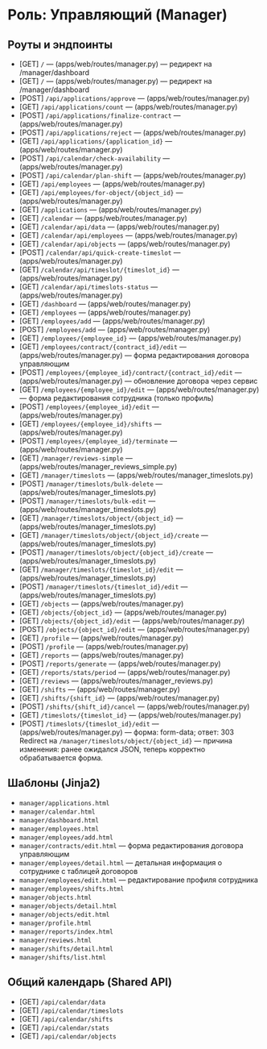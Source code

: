 # Роль: Управляющий (Manager)

## Роуты и эндпоинты
- [GET] `/`  — (apps/web/routes/manager.py) — редирект на /manager/dashboard
- [GET] `/`  — (apps/web/routes/manager.py) — редирект на /manager/dashboard
- [POST] `/api/applications/approve`  — (apps/web/routes/manager.py)
- [GET] `/api/applications/count`  — (apps/web/routes/manager.py)
- [POST] `/api/applications/finalize-contract`  — (apps/web/routes/manager.py)
- [POST] `/api/applications/reject`  — (apps/web/routes/manager.py)
- [GET] `/api/applications/{application_id}`  — (apps/web/routes/manager.py)
- [POST] `/api/calendar/check-availability`  — (apps/web/routes/manager.py)
- [POST] `/api/calendar/plan-shift`  — (apps/web/routes/manager.py)
- [GET] `/api/employees`  — (apps/web/routes/manager.py)
- [GET] `/api/employees/for-object/{object_id}`  — (apps/web/routes/manager.py)
- [GET] `/applications`  — (apps/web/routes/manager.py)
- [GET] `/calendar`  — (apps/web/routes/manager.py)
- [GET] `/calendar/api/data`  — (apps/web/routes/manager.py)
- [GET] `/calendar/api/employees`  — (apps/web/routes/manager.py)
- [GET] `/calendar/api/objects`  — (apps/web/routes/manager.py)
- [POST] `/calendar/api/quick-create-timeslot`  — (apps/web/routes/manager.py)
- [GET] `/calendar/api/timeslot/{timeslot_id}`  — (apps/web/routes/manager.py)
- [GET] `/calendar/api/timeslots-status`  — (apps/web/routes/manager.py)
- [GET] `/dashboard`  — (apps/web/routes/manager.py)
- [GET] `/employees`  — (apps/web/routes/manager.py)
- [GET] `/employees/add`  — (apps/web/routes/manager.py)
- [POST] `/employees/add`  — (apps/web/routes/manager.py)
- [GET] `/employees/{employee_id}`  — (apps/web/routes/manager.py)
- [GET] `/employees/contract/{contract_id}/edit`  — (apps/web/routes/manager.py) — форма редактирования договора управляющим
- [POST] `/employees/{employee_id}/contract/{contract_id}/edit`  — (apps/web/routes/manager.py) — обновление договора через сервис
- [GET] `/employees/{employee_id}/edit`  — (apps/web/routes/manager.py) — форма редактирования сотрудника (только профиль)
- [POST] `/employees/{employee_id}/edit`  — (apps/web/routes/manager.py)
- [GET] `/employees/{employee_id}/shifts`  — (apps/web/routes/manager.py)
- [POST] `/employees/{employee_id}/terminate`  — (apps/web/routes/manager.py)
- [GET] `/manager/reviews-simple`  — (apps/web/routes/manager_reviews_simple.py)
- [GET] `/manager/timeslots`  — (apps/web/routes/manager_timeslots.py)
- [POST] `/manager/timeslots/bulk-delete`  — (apps/web/routes/manager_timeslots.py)
- [POST] `/manager/timeslots/bulk-edit`  — (apps/web/routes/manager_timeslots.py)
- [GET] `/manager/timeslots/object/{object_id}`  — (apps/web/routes/manager_timeslots.py)
- [GET] `/manager/timeslots/object/{object_id}/create`  — (apps/web/routes/manager_timeslots.py)
- [POST] `/manager/timeslots/object/{object_id}/create`  — (apps/web/routes/manager_timeslots.py)
- [GET] `/manager/timeslots/{timeslot_id}/edit`  — (apps/web/routes/manager_timeslots.py)
- [POST] `/manager/timeslots/{timeslot_id}/edit`  — (apps/web/routes/manager_timeslots.py)
- [GET] `/objects`  — (apps/web/routes/manager.py)
- [GET] `/objects/{object_id}`  — (apps/web/routes/manager.py)
- [GET] `/objects/{object_id}/edit`  — (apps/web/routes/manager.py)
- [POST] `/objects/{object_id}/edit`  — (apps/web/routes/manager.py)
- [GET] `/profile`  — (apps/web/routes/manager.py)
- [POST] `/profile`  — (apps/web/routes/manager.py)
- [GET] `/reports`  — (apps/web/routes/manager.py)
- [POST] `/reports/generate`  — (apps/web/routes/manager.py)
- [GET] `/reports/stats/period`  — (apps/web/routes/manager.py)
- [GET] `/reviews`  — (apps/web/routes/manager_reviews.py)
- [GET] `/shifts`  — (apps/web/routes/manager.py)
- [GET] `/shifts/{shift_id}`  — (apps/web/routes/manager.py)
- [POST] `/shifts/{shift_id}/cancel`  — (apps/web/routes/manager.py)
- [GET] `/timeslots/{timeslot_id}`  — (apps/web/routes/manager.py)
- [POST] `/timeslots/{timeslot_id}/edit`  — (apps/web/routes/manager.py) — форма: form-data; ответ: 303 Redirect на `/manager/timeslots/object/{object_id}` — причина изменения: ранее ожидался JSON, теперь корректно обрабатывается форма.

## Шаблоны (Jinja2)
- `manager/applications.html`
- `manager/calendar.html`
- `manager/dashboard.html`
- `manager/employees.html`
- `manager/employees/add.html`
- `manager/contracts/edit.html` — форма редактирования договора управляющим
- `manager/employees/detail.html` — детальная информация о сотруднике с таблицей договоров
- `manager/employees/edit.html` — редактирование профиля сотрудника
- `manager/employees/shifts.html`
- `manager/objects.html`
- `manager/objects/detail.html`
- `manager/objects/edit.html`
- `manager/profile.html`
- `manager/reports/index.html`
- `manager/reviews.html`
- `manager/shifts/detail.html`
- `manager/shifts/list.html`

## Общий календарь (Shared API)
- [GET] `/api/calendar/data`
- [GET] `/api/calendar/timeslots`
- [GET] `/api/calendar/shifts`
- [GET] `/api/calendar/stats`
- [GET] `/api/calendar/objects`
